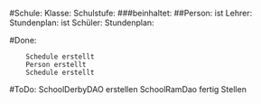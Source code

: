 #Schule:
    Klasse:
    Schulstufe:
###beinhaltet:
##Person:
    ist Lehrer:
        Stundenplan:
    ist Schüler:
        Stundenplan:


#Done:

        Schedule erstellt
        Person erstellt
        Schedule erstellt

#ToDo:
        SchoolDerbyDAO erstellen
        SchoolRamDao fertig Stellen
